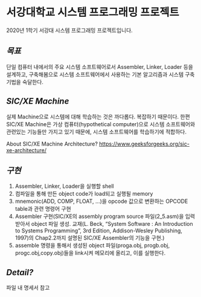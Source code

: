 # 서강대학교 시스템 프로그래밍 프로젝트
2020년 1학기 서강대 시스템 프로그래밍 프로젝트입니다. 

## _목표_
단일 컴퓨터 내에서의 주요 시스템 소프트웨어로서 Assembler, Linker, Loader 등을 설계하고, 구축해봄으로 시스템 소프트웨어에서 사용하는 기본 알고리즘과 시스템 구축 기법을 숙달한다.

## _SIC/XE Machine_
실제 Machine으로 시스템에 대해 학습하는 것은 까다롭다. 복잡하기 때문이다. 
한편 SIC/XE Machine은 가상 컴퓨터(hypothetical computer)으로 시스템 소프트웨어와 관련있는 기능들만 가지고 있기 때문에, 시스템 소프트웨어를 학습하기에 적합하다. 

About SIC/XE Machine Architecture? https://www.geeksforgeeks.org/sic-xe-architecture/

## _구현_
1. Assembler, Linker, Loader을 실행할 shell
2. 컴파일을 통해 만든 object code가 load되고 실행될 memory
3. mnemonic(ADD, COMP, FLOAT, ...)을 opcode 값으로 변환하는 OPCODE table과 관련 명령어 구현
4. Assembler 구현(SIC/XE의 assembly program source 파일(2_5.asm)을 입력받아서 object 파일 생성. 교재(L. Beck, “System Software : An Introduction to Systems Programming”, 3rd Edition,
Addison-Wesley Publishing, 1997)의 Chap2.2까지 설명된 SIC/XE Assembler의 기능을 구현.)
5. assemble 명령을 통해서 생성된 object 파일(proga.obj, progb.obj, progc.obj,copy.obj)들을 link시켜 메모리에 올리고, 이를 실행한다.

## _Detail?_
파일 내 명세서 참고
